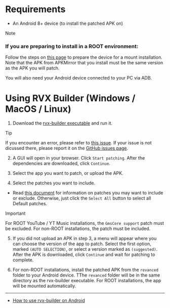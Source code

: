 Requirements
==

- An Android 8+ device (to install the patched APK on)

> [!NOTE]
> ### If you are preparing to install in a ROOT environment:
>
> Follow the steps on [this page](https://github.com/inotia00/revanced-documentation/blob/main/docs/supplying-an-apk.md) to prepare the device for a mount installation. Note that the APK from APKMirror that you install must be the same version as the APK you will patch.
>
> You will also need your Android device connected to your PC via ADB.


Using RVX Builder (Windows / MacOS / Linux)
==

1. Download the [rvx-builder executable](https://github.com/inotia00/rvx-builder/releases/latest) and run it.

> [!TIP]
>
> If you encounter an error, please refer to [this issue](https://github.com/inotia00/rvx-builder/issues/7). If your issue is not dicussed there, please report it on the [GitHub issues page](https://github.com/inotia00/rvx-builder/issues).

2. A GUI will open in your browser. Click `Start patching`. After the dependencies are downloaded, click `Continue`.

3. Select the app you want to patch, or upload the APK.

4. Select the patches you want to include.

- Read [this document](https://github.com/inotia00/revanced-documentation/blob/main/docs/information-about-patches.md) for information on patches you may want to include or exclude. Otherwise, just click the `Select All` button to select all Default patches.

> [!IMPORTANT]
>
> For ROOT YouTube / YT Music installations, the `GmsCore support` patch must be excluded. For non-ROOT installations, the patch must be included.

5. If you did not upload an APK in step 3, a menu will appear where you can choose the version of the app to patch. Select the first option, marked `(AUTO SELECTION)`, or select a version marked as `(suggested)`. After the APK is downloaded, click `Continue` and wait for patching to complete.

6. For non-ROOT installations, install the patched APK from the `revanced` folder to your Android device. TThe `revanced` folder will be in the same directory as the rvx-builder executable. For ROOT installations, the app will be mounted automatically. 


___
- [How to use rvx-builder on Android](https://github.com/inotia00/revanced-documentation/blob/rvx-builder/docs/rvx-builder%20(android).md)